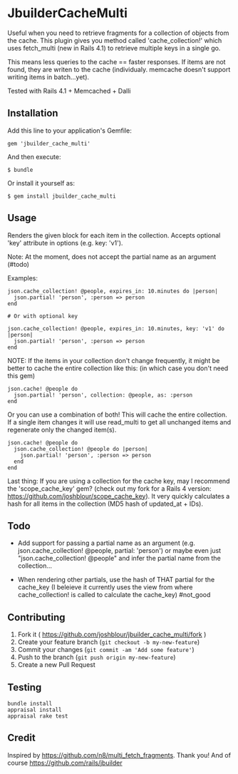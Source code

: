 # JbuilderCacheMulti

Useful when you need to retrieve fragments for a collection of objects from the cache. This plugin gives you method called 'cache_collection!' which uses fetch_multi (new in Rails 4.1) to retrieve multiple keys in a single go.

This means less queries to the cache == faster responses. If items are not found, they are writen to the cache (individualy. memcache doesn't support writing items in batch...yet).

Tested with Rails 4.1 + Memcached + Dalli

## Installation

Add this line to your application's Gemfile:

    gem 'jbuilder_cache_multi'

And then execute:

    $ bundle

Or install it yourself as:

    $ gem install jbuilder_cache_multi

## Usage

Renders the given block for each item in the collection. Accepts optional 'key' attribute in options (e.g. key: 'v1').

Note: At the moment, does not accept the partial name as an argument (#todo)

Examples:

	json.cache_collection! @people, expires_in: 10.minutes do |person|
	  json.partial! 'person', :person => person
	end

	# Or with optional key

	json.cache_collection! @people, expires_in: 10.minutes, key: 'v1' do |person|
	  json.partial! 'person', :person => person
	end
  
NOTE: If the items in your collection don't change frequently, it might be better to cache the entire collection like this:
(in which case you don't need this gem)

	json.cache! @people do
	  json.partial! 'person', collection: @people, as: :person
	end

Or you can use a combination of both!
This will cache the entire collection. If a single item changes it will use read_multi to get all unchanged items and regenerate only the changed item(s).

	json.cache! @people do
	  json.cache_collection! @people do |person|
	    json.partial! 'person', :person => person
	  end
	end
	
Last thing: If you are using a collection for the cache key, may I recommend the 'scope_cache_key' gem? (check out my fork for a Rails 4 version: https://github.com/joshblour/scope_cache_key). It very quickly calculates a hash for all items in the collection (MD5 hash of updated_at + IDs).

## Todo

- Add support for passing a partial name as an argument (e.g. json.cache_collection! @people, partial: 'person') or maybe even just "json.cache_collection! @people" and infer the partial name from the collection...

- When rendering other partials, use the hash of THAT partial for the cache_key (I beleieve it currently uses the view from where cache_collection! is called to calculate the cache_key) #not_good

## Contributing

1. Fork it ( https://github.com/joshblour/jbuilder_cache_multi/fork )
2. Create your feature branch (`git checkout -b my-new-feature`)
3. Commit your changes (`git commit -am 'Add some feature'`)
4. Push to the branch (`git push origin my-new-feature`)
5. Create a new Pull Request

## Testing
    bundle install
    appraisal install
    appraisal rake test

## Credit
Inspired by https://github.com/n8/multi_fetch_fragments. Thank you!
And of course https://github.com/rails/jbuilder
